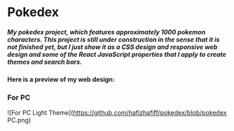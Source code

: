 # Pokedex
##### My pokedex project, which features approximately 1000 pokemon characters. This project is still under construction in the sense that it is not finished yet, but I just show it as a CSS design and responsive web design and some of the React JavaScript properties that I apply to create themes and search bars.
#### Here is a preview of my web design:
### For PC 
![For PC Light Theme](https://github.com/hafizhafiff/pokedex/blob/pokedex PC.png)
